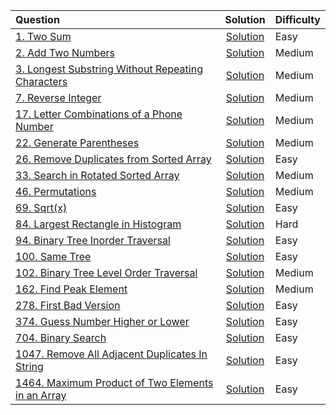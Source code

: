 
| Question | Solution | Difficulty |
|:---------|:--------:|:-----------|
| [1. Two Sum](https://leetcode.com/problems/two-sum/) | [Solution](https://github.com/michikochew98/Leetcode-Solution---JAVA/blob/main/Easy/1.%20Two%20Sum.java) | Easy |
| [2. Add Two Numbers](https://leetcode.com/problems/add-two-numbers/) | [Solution](https://github.com/michikochew98/Leetcode-Solution---JAVA/blob/main/Medium/2.%20Add%20Two%20Numbers.java) | Medium |
| [3. Longest Substring Without Repeating Characters](https://leetcode.com/problems/longest-substring-without-repeating-characters/) | [Solution](https://github.com/michikochew98/Leetcode-Solution---JAVA/blob/main/Medium/3.%20Longest%20Substring%20Without%20Repeating%20Characters.java) | Medium |
| [7. Reverse Integer](https://leetcode.com/problems/reverse-integer/) | [Solution](https://github.com/michikochew98/Leetcode-Solution---JAVA/blob/main/Medium/7.%20Reverse%20Integer.java) | Medium |
| [17. Letter Combinations of a Phone Number](https://leetcode.com/problems/letter-combinations-of-a-phone-number/) | [Solution](https://github.com/michikochew98/Leetcode-Solution---JAVA/blob/main/Medium/17.%20Letter%20Combinations%20of%20a%20Phone%20Number.java) | Medium |
| [22. Generate Parentheses](https://leetcode.com/problems/generate-parentheses/) | [Solution](https://github.com/michikochew98/Leetcode-Solution---JAVA/blob/main/Medium/22.%20Generate%20Parentheses.java) | Medium |
| [26. Remove Duplicates from Sorted Array](https://leetcode.com/problems/remove-duplicates-from-sorted-array/) | [Solution](https://github.com/michikochew98/Leetcode-Solution---JAVA/blob/main/Easy/26.%20Remove%20Duplicates%20from%20Sorted%20Array.java) | Easy |
| [33. Search in Rotated Sorted Array](https://leetcode.com/problems/search-in-rotated-sorted-array/) | [Solution](https://github.com/michikochew98/Leetcode-Solution---JAVA/blob/main/Medium/33.%20Search%20in%20Rotated%20Sorted%20Array.java) | Medium |
| [46. Permutations](https://leetcode.com/problems/permutations/) | [Solution](https://github.com/michikochew98/Leetcode-Solution---JAVA/blob/main/Medium/46.%20Permutations.java) | Medium |
| [69. Sqrt(x)](https://leetcode.com/problems/sqrtx/) | [Solution](https://github.com/michikochew98/Leetcode-Solution---JAVA/blob/main/Easy/69.%20Sqrt(x).java) | Easy |
| [84. Largest Rectangle in Histogram](https://leetcode.com/problems/largest-rectangle-in-histogram/) | [Solution](https://github.com/michikochew98/Leetcode-Solution---JAVA/blob/main/Hard/84.%20Largest%20Rectangle%20in%20Histogram.java) | Hard |
| [94. Binary Tree Inorder Traversal](https://leetcode.com/problems/binary-tree-inorder-traversal/) | [Solution](https://github.com/michikochew98/Leetcode-Solution---JAVA/blob/main/Easy/94.%20Binary%20Tree%20Inorder%20Traversal.java) | Easy |
| [100. Same Tree](https://leetcode.com/problems/same-tree/) | [Solution](https://github.com/michikochew98/Leetcode-Solution---JAVA/blob/main/Easy/100.%20Same%20Tree.java) | Easy |
| [102. Binary Tree Level Order Traversal](https://leetcode.com/problems/binary-tree-level-order-traversal/) | [Solution](https://github.com/michikochew98/Leetcode-Solution---JAVA/blob/main/Medium/102.%20Binary%20Tree%20Level%20Order%20Traversal.java) | Medium |
| [162. Find Peak Element](https://leetcode.com/problems/find-peak-element/) | [Solution](https://github.com/michikochew98/Leetcode-Solution---JAVA/blob/main/Medium/162.%20Find%20Peak%20Element.java) | Medium |
| [278. First Bad Version](https://leetcode.com/problems/first-bad-version/) | [Solution](https://github.com/michikochew98/Leetcode-Solution---JAVA/blob/main/Easy/278.%20First%20Bad%20Version.java) | Easy |
| [374. Guess Number Higher or Lower](https://leetcode.com/problems/guess-number-higher-or-lower/) | [Solution](https://github.com/michikochew98/Leetcode-Solution---JAVA/blob/main/Easy/374.%20Guess%20Number%20Higher%20or%20Lower.java) | Easy |
| [704. Binary Search](https://leetcode.com/problems/binary-search/) | [Solution](https://github.com/michikochew98/Leetcode-Solution---JAVA/blob/main/Easy/704.%20Binary%20Search.java) | Easy |
| [1047. Remove All Adjacent Duplicates In String](https://leetcode.com/problems/remove-all-adjacent-duplicates-in-string/) | [Solution](https://github.com/michikochew98/Leetcode-Solution---JAVA/blob/main/Easy/1047.%20Remove%20All%20Adjacent%20Duplicates%20In%20String.java) | Easy |
| [1464. Maximum Product of Two Elements in an Array](https://leetcode.com/problems/maximum-product-of-two-elements-in-an-array/) | [Solution](https://github.com/michikochew98/Leetcode-Solution---JAVA/blob/main/Easy/1464.s%20Maximums%20Products%20ofs%20Twos%20Elementss%20ins%20ans%20Array.java) | Easy |

